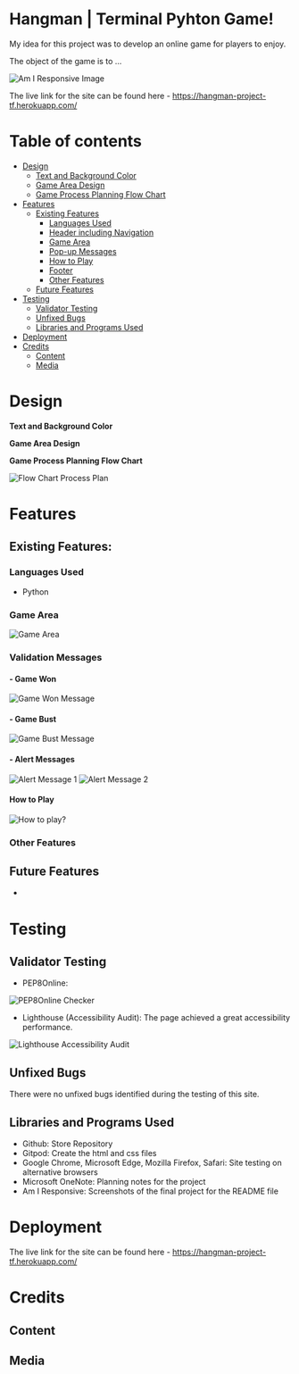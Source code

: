 # Hangman | Terminal Pyhton Game! 

My idea for this project was to develop an online game for players to enjoy.

The object of the game is to ...

![Am I Responsive Image]()

The live link for the site can be found here - https://hangman-project-tf.herokuapp.com/

# Table of contents
- [Design](#design)
  - [Text and Background Color](#text-and-background-color)
  - [Game Area Design](#game-area-design)
  - [Game Process Planning Flow Chart](#game-process-planning-flow-chart)
- [Features](#features)
  - [Existing Features](#existing-features)
    - [Languages Used](#languages-used)
    - [Header including Navigation](#Header-including-navigation)
    - [Game Area](#game-area)
    - [Pop-up Messages](#pop-up-messages)
    - [How to Play](#how-to-play)
    - [Footer](#footer)
    - [Other Features](#other-features)
  - [Future Features](#future-features)
- [Testing](#testing)
  - [Validator Testing](#validator-testing)
  - [Unfixed Bugs](#unfixed-bugs)
  - [Libraries and Programs Used](#libraries-and-programs-used)
- [Deployment](#deployment)
- [Credits](#credits)
  - [Content](#content)
  - [Media](#media)

# Design

**Text and Background Color**



**Game Area Design**



**Game Process Planning Flow Chart**

![Flow Chart Process Plan]()

# Features

## Existing Features:

### Languages Used

- Python

### Game Area



![Game Area]()

### Validation Messages

#### - Game Won

![Game Won Message]()

#### - Game Bust

![Game Bust Message]()

#### - Alert Messages

![Alert Message 1]()
![Alert Message 2]()

#### How to Play



![How to play?]()

### Other Features



## Future Features

- 

# Testing



## Validator Testing

- PEP8Online:  

![PEP8Online Checker]()

- Lighthouse (Accessibility Audit): The page achieved a great accessibility performance.

![Lighthouse Accessibility Audit]()

## Unfixed Bugs

There were no unfixed bugs identified during the testing of this site.

## Libraries and Programs Used

- Github: Store Repository
- Gitpod: Create the html and css files
- Google Chrome, Microsoft Edge, Mozilla Firefox, Safari: Site testing on alternative browsers
- Microsoft OneNote: Planning notes for the project
- Am I Responsive: Screenshots of the final project for the README file

# Deployment

 

The live link for the site can be found here - https://hangman-project-tf.herokuapp.com/

# Credits



## Content



## Media

